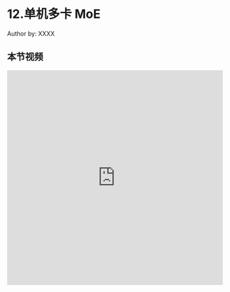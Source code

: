 <!--Copyright © ZOMI 适用于[License](https://github.com/Infrasys-AI/AIInfra)版权许可-->

# 12.单机多卡 MoE

Author by:  XXXX

## 本节视频

<html>
<iframe src="https://player.bilibili.com/player.html?isOutside=true&aid=114138135142186&bvid=BV1JaR5YSEMN&cid=28797242385&p=1&as_wide=1&high_quality=1&danmaku=0&t=30&autoplay=0" width="100%" height="500" scrolling="no" border="0" frameborder="no" framespacing="0" allowfullscreen="true"> </iframe>
</html>
